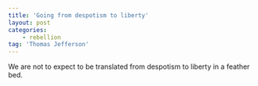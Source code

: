 ```yaml
---
title: 'Going from despotism to liberty'
layout: post
categories:
    - rebellion
tag: 'Thomas Jefferson'
---
```


We are not to expect to be translated from despotism to liberty in a feather bed.
